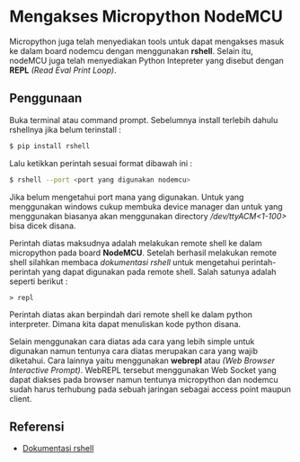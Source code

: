 # Mengakses Micropython NodeMCU

Micropython juga telah menyediakan tools untuk dapat mengakses masuk ke dalam board nodemcu dengan menggunakan **rshell**. Selain itu, nodeMCU juga telah menyediakan Python Intepreter yang disebut dengan **REPL** *(Read Eval Print Loop)*. 



## Penggunaan

Buka terminal atau command prompt. Sebelumnya install terlebih dahulu rshellnya jika belum terinstall :

```bash
$ pip install rshell
```

Lalu ketikkan perintah sesuai format dibawah ini :

```bash
$ rshell --port <port yang digunakan nodemcu>
```

Jika belum mengetahui port mana yang digunakan. Untuk yang menggunakan windows cukup membuka device manager dan untuk yang menggunakan biasanya akan menggunakan directory */dev/ttyACM<1-100>* bisa dicek disana.

Perintah diatas maksudnya adalah melakukan remote shell ke dalam micropython pada board **NodeMCU**. Setelah berhasil melakukan remote shell silahkan membaca *dokumentasi rshell* untuk mengetahui perintah-perintah yang dapat digunakan pada remote shell. Salah satunya adalah seperti berikut :

```bas
> repl
```

Perintah diatas akan berpindah dari remote shell ke dalam python interpreter. Dimana kita dapat menuliskan kode python disana.



Selain menggunakan cara diatas ada cara yang lebih simple untuk digunakan namun tentunya cara diatas merupakan cara yang wajib diketahui. Cara lainnya yaitu menggunakan **webrepl** atau *(Web Browser Interactive Prompt)*. WebREPL tersebut menggunakan Web Socket yang dapat diakses pada browser namun tentunya micropython dan nodemcu sudah harus terhubung pada sebuah jaringan sebagai access point maupun client.





## Referensi

- [Dokumentasi rshell](https://github.com/dhylands/rshell)